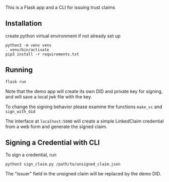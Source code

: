 This is a Flask app and a CLI for issuing trust claims

Installation
---------------

create python virtual environment if not already set up

```
python3 -m venv venv
. venv/bin/activate
pip3 install -r requirements.txt
```

Running
----------------

`flask run`

Note that the demo app will create its own DID and private key for signing, and will save a local jwk file with the key.

To change the signing behavior please examine the functions `make_vc` and `sign_with_did`

The interface at `localhost:5000` will create a simple LinkedClaim credential from a web form and generate the signed claim.


Signing a Credential with CLI
-----------------------------

To sign a credential, run 

`python3 sign_claim.py /path/to/unsigned_claim.json`

The "issuer" field in the unsigned claim will be replaced by the demo DID.

